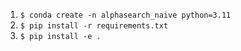 

1. `$ conda create -n alphasearch_naive python=3.11`
2. `$ pip install -r requirements.txt`
3. `$ pip install -e .`